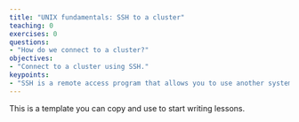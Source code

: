 ```yaml
---
title: "UNIX fundamentals: SSH to a cluster"
teaching: 0
exercises: 0
questions:
- "How do we connect to a cluster?"
objectives:
- "Connect to a cluster using SSH."
keypoints:
- "SSH is a remote access program that allows you to use another system as if it were your own."
---
```


This is a template you can copy and use to start writing lessons.
